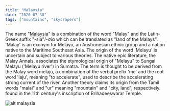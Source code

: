 ```yaml
---
title: "Malaysia"
date: "2020-07-30"
tags: ["mountains", "skycrapers"]
---
```

The name "[Malaysia](https://en.wikipedia.org/wiki/Malaysia)" is a combination of the word "Malay" and the Latin-Greek suffix "-sia"/-σία which can be translated as "land of the Malays". 'Malay' is an exonym for Melayu, an Austronesian ethnic group and a nation native to the Maritime Southeast Asia. The origin of the word 'Melayu' is uncertain and subject to various theories. The native epic literature, the Malay Annals, associates the etymological origin of "Melayu" to Sungai Melayu ('Melayu river') in Sumatra. The term is thought to be derived from the Malay word melaju, a combination of the verbal prefix 'me' and the root word 'laju', meaning "to accelerate", used to describe the accelerating strong current of the river. Another theory claims its origin from the Tamil words "malai" and "ur" meaning "mountain" and "city, land", respectively. found in the 11th century's inscription of Brihadeeswarar Temple.

![alt malaysia](https://specials-images.forbesimg.com/imageserve/5e5de9e944b78400068bdc42/960x0.jpg?fit=scale)